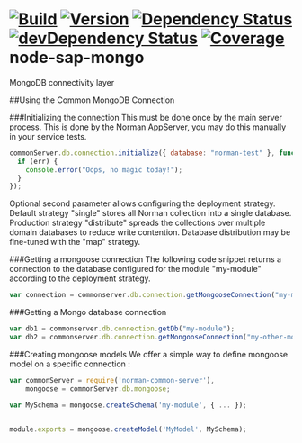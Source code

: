 [![Build](https://img.shields.io/travis/sapbuild/node-sap-mongo.svg?style=flat-square)](http://travis-ci.org/sapbuild/node-sap-mongo)
[![Version](https://img.shields.io/npm/v/node-sap-mongo.svg?style=flat-square)](https://npmjs.org/package/node-sap-mongo)
[![Dependency Status](https://david-dm.org/sapbuild/node-sap-mongo.svg)](https://david-dm.org/sapbuild/node-sap-mongo)
[![devDependency Status](https://david-dm.org/sapbuild/node-sap-mongo/dev-status.svg)](https://david-dm.org/sapbuild/node-sap-mongo#info=devDependencies)
[![Coverage](https://img.shields.io/coveralls/sapbuild/node-sap-mongo/master.svg?style=flat-square)](https://coveralls.io/r/sapbuild/node-sap-mongo?branch=master)
node-sap-mongo
==============

MongoDB connectivity layer

##Using the Common MongoDB Connection

###Initializing the connection 
This must be done once by the main server process. This is done by the Norman AppServer, you may do this manually in your service tests. 

```javascript
commonServer.db.connection.initialize({ database: "norman-test" }, function (err)  {
  if (err) {
    console.error("Oops, no magic today!");
  }
});
```

Optional second parameter allows configuring the deployment strategy. Default strategy "single" stores all Norman collection into a single database. Production strategy "distribute" spreads the collections over multiple domain databases to reduce write contention. Database distribution may be fine-tuned with the "map" strategy. 

###Getting a mongoose connection
The following code snippet returns a connection to the database configured for the module "my-module" according to the deployment strategy. 

```javascript
var connection = commonserver.db.connection.getMongooseConnection("my-module");
```

###Getting a Mongo database connection
```javascript
var db1 = commonserver.db.connection.getDb("my-module");
var db2 = commonserver.db.connection.getMongooseConnection("my-other-module").db;
```


###Creating mongoose models
We offer a simple way to define mongoose model on a specific connection :

```javascript
var commonServer = require('norman-common-server'),
    mongoose = commonServer.db.mongoose;

var MySchema = mongoose.createSchema('my-module', { ... });


module.exports = mongoose.createModel('MyModel', MySchema);

```

